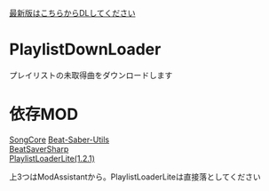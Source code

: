 [最新版はこちらからDLしてください](https://github.com/denpadokei/PlaylistDownLoader/releases/latest)  
  
# PlaylistDownLoader
プレイリストの未取得曲をダウンロードします  
# 依存MOD  
[SongCore](https://github.com/Kylemc1413/SongCore)
[Beat-Saber-Utils](https://github.com/Kylemc1413/Beat-Saber-Utils)  
[BeatSaverSharp](https://github.com/lolPants/BeatSaverSharp)  
[PlaylistLoaderLite(1.2.1)](https://github.com/rithik-b/PlaylistLoaderPlugin)  
  
上3つはModAssistantから。PlaylistLoaderLiteは直接落としてください
